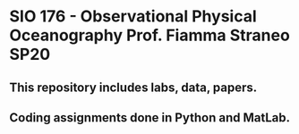 # SIO 176 - Observational Physical Oceanography Prof. Fiamma Straneo SP20

## This repository includes labs, data, papers.

## Coding assignments done in Python and MatLab.
